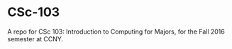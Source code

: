 # CSc-103
A repo for CSc 103: Introduction to Computing for Majors, for the Fall 2016 semester at CCNY.
